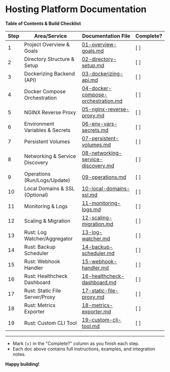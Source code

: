 # Hosting Platform Documentation
**Table of Contents & Build Checklist**

| Step | Area/Service | Documentation File | Complete? |
|------|--------------|--------------------|-----------|
| 1 | Project Overview & Goals | [01-overview-goals.md](./01-overview-goals.md) | [ ] |
| 2 | Directory Structure & Setup | [02-directory-setup.md](./02-directory-setup.md) | [ ] |
| 3 | Dockerizing Backend (API) | [03-dockerizing-api.md](./03-dockerizing-api.md) | [ ] |
| 4 | Docker Compose Orchestration | [04-docker-compose-orchestration.md](./04-docker-compose-orchestration.md) | [ ] |
| 5 | NGINX Reverse Proxy | [05-nginx-reverse-proxy.md](./05-nginx-reverse-proxy.md) | [ ] |
| 6 | Environment Variables & Secrets | [06-env-vars-secrets.md](./06-env-vars-secrets.md) | [ ] |
| 7 | Persistent Volumes | [07-persistent-volumes.md](./07-persistent-volumes.md) | [ ] |
| 8 | Networking & Service Discovery | [08-networking-service-discovery.md](./08-networking-service-discovery.md) | [ ] |
| 9 | Operations (Run/Logs/Update) | [09-operations.md](./09-operations.md) | [ ] |
| 10 | Local Domains & SSL (Optional) | [10-local-domains-ssl.md](./10-local-domains-ssl.md) | [ ] |
| 11 | Monitoring & Logs | [11-monitoring-logs.md](./11-monitoring-logs.md) | [ ] |
| 12 | Scaling & Migration | [12-scaling-migration.md](./12-scaling-migration.md) | [ ] |
| 13 | Rust: Log Watcher/Aggregator | [13-log-watcher.md](./13-log-watcher.md) | [ ] |
| 14 | Rust: Backup Scheduler | [14-backup-scheduler.md](./14-backup-scheduler.md) | [ ] |
| 15 | Rust: Webhook Handler | [15-webhook-handler.md](./15-webhook-handler.md) | [ ] |
| 16 | Rust: Healthcheck Dashboard | [16-healthcheck-dashboard.md](./16-healthcheck-dashboard.md) | [ ] |
| 17 | Rust: Static File Server/Proxy | [17-static-file-proxy.md](./17-static-file-proxy.md) | [ ] |
| 18 | Rust: Metrics Exporter | [18-metrics-exporter.md](./18-metrics-exporter.md) | [ ] |
| 19 | Rust: Custom CLI Tool | [19-custom-cli-tool.md](./19-custom-cli-tool.md) | [ ] |

---

- Mark `[x]` in the "Complete?" column as you finish each step.
- Each doc above contains full instructions, examples, and integration notes.

**Happy building!**
